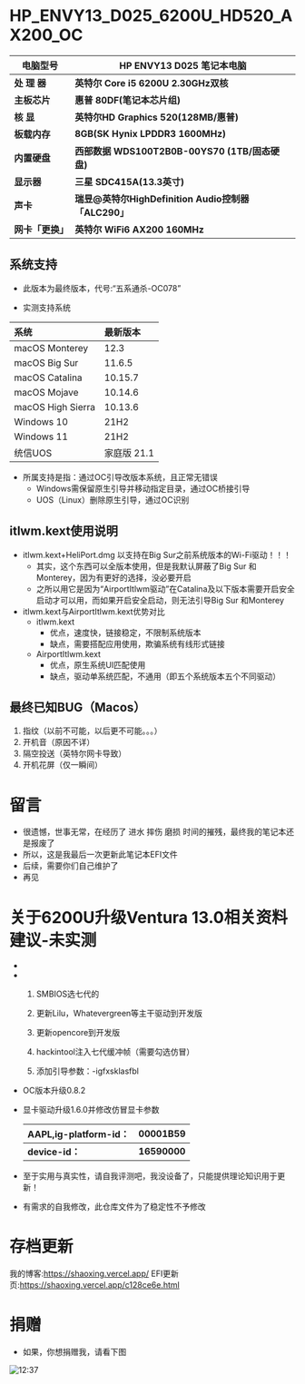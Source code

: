 # HP_ENVY13_D025_6200U_HD520_AX200_OC

| **电脑型号**   | **HP ENVY13 D025 笔记本电脑**                  |
| ---------- | ----------------------------------------- |
| **处 理 器**  | **英特尔 Core i5 6200U 2.30GHz双核**           |
| **主板芯片**   | **惠普 80DF(笔记本芯片组)**                       |
| **核 显**    | **英特尔HD Graphics 520(128MB/惠普)**          |
| **板载内存**   | **8GB(SK Hynix LPDDR3 1600MHz)**          |
| **内置硬盘**   | **西部数据 WDS100T2B0B-00YS70 (1TB/固态硬盘)**    |
| **显示器**    | **三星 SDC415A(13.3英寸)**                    |
| **声卡**     | **瑞昱@英特尔HighDefinition Audio控制器「ALC290」** |
| **网卡「更换」** | **英特尔 WiFi6 AX200 160MHz**                |

## 系统支持

- 此版本为最终版本，代号:“五系通杀-OC078”

- 实测支持系统

| 系统                | 最新版本     |
|:----------------- |:-------- |
| macOS Monterey    | 12.3     |
| macOS Big Sur     | 11.6.5   |
| macOS Catalina    | 10.15.7  |
| macOS Mojave      | 10.14.6  |
| macOS High Sierra | 10.13.6  |
| Windows 10        | 21H2     |
| Windows 11        | 21H2     |
| 统信UOS             | 家庭版 21.1 |

- 所属支持是指：通过OC引导改版本系统，且正常无错误
  - Windows需保留原生引导并移动指定目录，通过OC桥接引导
  - UOS（Linux）删除原生引导，通过OC识别

## itlwm.kext使用说明

- itlwm.kext+HeliPort.dmg
  以支持在Big Sur之前系统版本的Wi-Fi驱动！！！
  - 其实，这个东西可以全版本使用，但是我默认屏蔽了Big Sur 和Monterey，因为有更好的选择，没必要开启
  - 之所以用它是因为“AirportItlwm驱动”在Catalina及以下版本需要开启安全启动才可以用，而如果开启安全启动，则无法引导Big Sur 和Monterey
- itlwm.kext与AirportItlwm.kext优势对比
  - itlwm.kext
    - 优点，速度快，链接稳定，不限制系统版本
    - 缺点，需要搭配应用使用，欺骗系统有线形式链接
  - AirportItlwm.kext
    - 优点，原生系统UI匹配使用
    - 缺点，驱动单系统匹配，不通用（即五个系统版本五个不同驱动）

## 最终已知BUG（Macos）

1. 指纹（以前不可能，以后更不可能。。。）
2. 开机音（原因不详）
3. 隔空投送（英特尔网卡导致）
4. 开机花屏（仅一瞬间）

# 留言

- 很遗憾，世事无常，在经历了 进水 摔伤 磨损 时间的摧残，最终我的笔记本还是报废了
- 所以，这是我最后一次更新此笔记本EFI文件
- 后续，需要你们自己维护了
- 再见

# 关于6200U升级Ventura 13.0相关资料建议-未实测

- 

- 1. SMBIOS选七代的
  
  2. 更新Lilu，Whatevergreen等主干驱动到开发版
  
  3. 更新opencore到开发版
  
  4. hackintool注入七代缓冲帧（需要勾选仿冒）
  
  5. 添加引导参数：-igfxsklasfbl

- OC版本升级0.8.2

- 显卡驱动升级1.6.0并修改仿冒显卡参数
  
  | AAPL,ig-platform-id： | 00001B59     |
  | -------------------- | ------------ |
  | **device-id：**       | **16590000** |

- 至于实用与真实性，请自我评测吧，我没设备了，只能提供理论知识用于更新！

- 有需求的自我修改，此仓库文件为了稳定性不予修改

# 存档更新

我的博客:https://shaoxing.vercel.app/
EFI更新页:https://shaoxing.vercel.app/c128ce6e.html

# 捐赠

- 如果，你想捐赠我，请看下图 

![12:37](https://gcore.jsdelivr.net/gh/muzishaoxing/picture@main/shaoxing/20220323/12:37.png)
